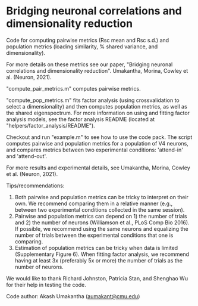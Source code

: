 # Bridging neuronal correlations and dimensionality reduction
Code for computing pairwise metrics (Rsc mean and Rsc s.d.) and population metrics (loading similarity, % shared variance, and dimensionality).

For more details on these metrics see our paper, "Bridging neuronal correlations and dimensionality reduction". Umakantha, Morina, Cowley et al. (Neuron, 2021).

"compute_pair_metrics.m" computes pairwise metrics. 

"compute_pop_metrics.m" fits factor analysis (using crossvalidation to select a dimensionality) and then computes population metrics, as well as the shared eigenspectrum. For more information on using and fitting factor analysis models, see the factor analysis README (located at "helpers/factor_analysis/README").

Checkout and run "example.m" to see how to use the code pack. The script computes pairwise and population metrics for a population of V4 neurons, and compares metrics between two experimental conditions: 'attend-in' and 'attend-out'. 

For more results and experimental details, see Umakantha, Morina, Cowley et al. (Neuron, 2021).

Tips/recommendations:
1) Both pairwise and population metrics can be tricky to interpret on their own. We recommend comparing them in a relative manner (e.g., between two experimental conditions collected in the same session).
2) Pairwise and population metrics can depend on 1) the number of trials and 2) the number of neurons (Williamson et al., PLoS Comp Bio 2016). If possible, we recommend using the same neurons and equalizing the number of trials between the experimental conditions that one is comparing.
3) Estimation of population metrics can be tricky when data is limited (Supplementary Figure 6). When fitting factor analysis, we recommend having at least 3x (preferably 5x or more) the number of trials as the number of neurons.

We would like to thank Richard Johnston, Patricia Stan, and Shenghao Wu for their help in testing the code.

Code author: Akash Umakantha (aumakant@cmu.edu)
